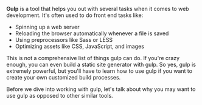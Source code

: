 [//]: # "content/Open Source/Gulp.md"

**Gulp** is a tool that helps you out with several tasks when it comes to web development. It's often used to do front end tasks like: 

* Spinning up a web server
* Reloading the browser automatically whenever a file is saved
* Using preprocessors like Sass or LESS
* Optimizing assets like CSS, JavaScript, and images

This is not a comprehensive list of things gulp can do. If you're crazy enough, you can even build a static site generator with gulp. So yes, gulp is extremely powerful, but you'll have to learn how to use gulp if you want to create your own customized build processes.

Before we dive into working with gulp, let's talk about why you may want to use gulp as opposed to other similar tools.
